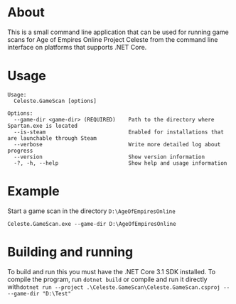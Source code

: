 # About
This is a small command line application that can be used for running game scans for Age of Empires Online Project Celeste from the command line interface on platforms that supports .NET Core.

# Usage
```
Usage:
  Celeste.GameScan [options]

Options:
  --game-dir <game-dir> (REQUIRED)    Path to the directory where Spartan.exe is located
  --is-steam                          Enabled for installations that are launchable through Steam
  --verbose                           Write more detailed log about progress
  --version                           Show version information
  -?, -h, --help                      Show help and usage information
```

# Example
Start a game scan in the directory `D:\AgeOfEmpiresOnline`
```
Celeste.GameScan.exe --game-dir D:\AgeOfEmpiresOnline
```

# Building and running
To build and run this you must have the .NET Core 3.1 SDK installed. To compile the program, run `dotnet build` or compile and run it directly with`dotnet run --project .\Celeste.GameScan\Celeste.GameScan.csproj -- --game-dir "D:\Test"` 